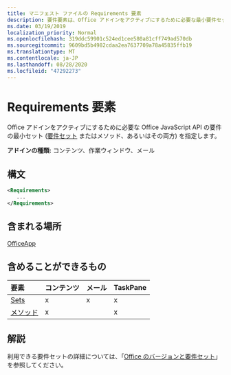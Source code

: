 ```yaml
---
title: マニフェスト ファイルの Requirements 要素
description: 要件要素は、Office アドインをアクティブにするために必要な最小要件セットとメソッドを指定します。
ms.date: 03/19/2019
localization_priority: Normal
ms.openlocfilehash: 319ddc59901c524ed1cee580a81cff749ad570db
ms.sourcegitcommit: 9609bd5b4982cdaa2ea7637709a78a45835ffb19
ms.translationtype: MT
ms.contentlocale: ja-JP
ms.lasthandoff: 08/28/2020
ms.locfileid: "47292273"
---
```

# <a name="requirements-element"></a>Requirements 要素

Office アドインをアクティブにするために必要な Office JavaScript API の要件の最小セット ([要件セット](../../develop/office-versions-and-requirement-sets.md#specify-office-applications-and-requirement-sets) またはメソッド、あるいはその両方) を指定します。

**アドインの種類:** コンテンツ、作業ウィンドウ、メール

## <a name="syntax"></a>構文

```XML
<Requirements>
   ...
</Requirements>
```

## <a name="contained-in"></a>含まれる場所

[OfficeApp](officeapp.md)

## <a name="can-contain"></a>含めることができるもの

|要素|コンテンツ|メール|TaskPane|
|:-----|:-----|:-----|:-----|
|[Sets](sets.md)|x|x|x|
|[メソッド](methods.md)|x||x|

## <a name="remarks"></a>解説

利用できる要件セットの詳細については、「[Office のバージョンと要件セット](../../develop/office-versions-and-requirement-sets.md)」を参照してください。
